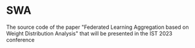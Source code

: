 # SWA

The source code of the paper "Federated Learning Aggregation based on Weight
Distribution Analysis" that will be presented in the IST 2023 conference
